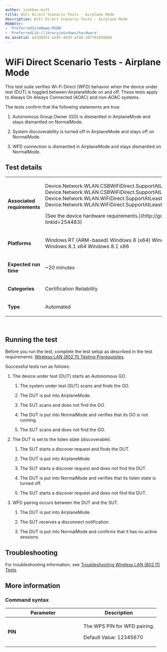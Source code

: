 ```yaml
---
author: joshbax-msft
title: WiFi Direct Scenario Tests - Airplane Mode
description: WiFi Direct Scenario Tests - Airplane Mode
MSHAttr:
- 'PreferredSiteName:MSDN'
- 'PreferredLib:/library/windows/hardware'
ms.assetid: ed39b951-ee97-483d-afa6-1bf7018508b8
---
```


# WiFi Direct Scenario Tests - Airplane Mode


This test suite verifies Wi-Fi Direct (WFD) behavior when the device under test (DUT) is toggled between AirplaneMode on and off. These tests apply to Always On Always Connected (AOAC) and non-AOAC systems.

The tests confirm that the following statements are true:

1.  Autonomous Group Owner (GO) is dismantled in AirplaneMode and stays dismantled on NormalMode.

2.  System discoverability is turned off in AirplaneMode and stays off on NormalMode.

3.  WFD connection is dismantled in AirplaneMode and stays dismantled on NormalMode.

## Test details


<table>
<colgroup>
<col width="50%" />
<col width="50%" />
</colgroup>
<tbody>
<tr class="odd">
<td><p><strong>Associated requirements</strong></p></td>
<td><p>Device.Network.WLAN.CSBWiFiDirect.SupportAtLeast2WiFiDirectPortsConcurrently Device.Network.WLAN.CSBWiFiDirect.SupportAtLeast4Clients Device.Network.WLAN.WiFiDirect.SupportAtLeast2WiFiDirectPortsConcurrently Device.Network.WLAN.WiFiDirect.SupportAtLeast4Clients</p>
<p>[See the device hardware requirements.](http://go.microsoft.com/fwlink/p/?linkid=254483)</p></td>
</tr>
<tr class="even">
<td><p><strong>Platforms</strong></p></td>
<td><p>Windows RT (ARM-based) Windows 8 (x64) Windows 8 (x86) Windows RT 8.1 Windows 8.1 x64 Windows 8.1 x86</p></td>
</tr>
<tr class="odd">
<td><p><strong>Expected run time</strong></p></td>
<td><p>~20 minutes</p></td>
</tr>
<tr class="even">
<td><p><strong>Categories</strong></p></td>
<td><p>Certification Reliability</p></td>
</tr>
<tr class="odd">
<td><p><strong>Type</strong></p></td>
<td><p>Automated</p></td>
</tr>
</tbody>
</table>

 

## Running the test


Before you run the test, complete the test setup as described in the test requirements: [Wireless LAN (802.11) Testing Prerequisites](wireless-lan--80211--testing-prerequisites.md).

Successful tests run as follows:

1.  The device under test (DUT) starts an Autonomous GO.

    1.  The system under test (SUT) scans and finds the GO.

    2.  The DUT is put into AirplaneMode.

    3.  The SUT scans and does not find the GO.

    4.  The DUT is put into NormalMode and verifies that its GO is not running.

    5.  The SUT scans and does not find the GO.

2.  The DUT is set to the listen state (discoverable).

    1.  The SUT starts a discover request and finds the DUT.

    2.  The DUT is put into AirplaneMode.

    3.  The SUT starts a discover request and does not find the DUT.

    4.  The DUT is put into NormalMode and verifies that its listen state is turned off.

    5.  The SUT starts a discover request and does not find the DUT.

3.  WFD pairing occurs between the DUT and the SUT.

    1.  The DUT is put into AirplaneMode.

    2.  The SUT receives a disconnect notification.

    3.  The DUT is put into NormalMode and confirms that it has no active sessions.

## Troubleshooting


For troubleshooting information, see [Troubleshooting Wireless LAN (802.11) Tests](troubleshooting-wireless-lan--80211--tests.md).

## More information


### Command syntax

<table>
<colgroup>
<col width="50%" />
<col width="50%" />
</colgroup>
<thead>
<tr class="header">
<th>Parameter</th>
<th>Description</th>
</tr>
</thead>
<tbody>
<tr class="odd">
<td><p><strong>PIN</strong></p></td>
<td><p>The WPS PIN for WFD pairing.</p>
<p>Default Value: 12345670</p></td>
</tr>
</tbody>
</table>

 

 

 






